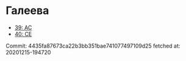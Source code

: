 # Галеева
- [39: AC](39.md)
- [40: CE](40.md)

Commit: 4435fa87673ca22b3bb351bae741077497109d25
 fetched at: 20201215-194720
